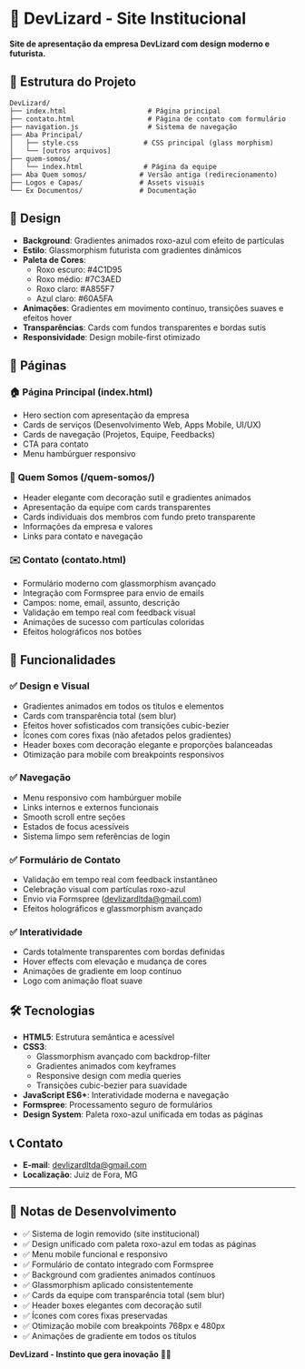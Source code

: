 # 🦎 DevLizard - Site Institucional

**Site de apresentação da empresa DevLizard com design moderno e futurista.**

## 📁 Estrutura do Projeto

```
DevLizard/
├── index.html                    # Página principal
├── contato.html                  # Página de contato com formulário
├── navigation.js                 # Sistema de navegação
├── Aba Principal/               
│   ├── style.css                # CSS principal (glass morphism)
│   └── [outros arquivos]
├── quem-somos/
│   └── index.html               # Página da equipe
├── Aba Quem somos/             # Versão antiga (redirecionamento)
├── Logos e Capas/              # Assets visuais
└── Ex Documentos/              # Documentação
```

## 🎨 Design

- **Background**: Gradientes animados roxo-azul com efeito de partículas
- **Estilo**: Glassmorphism futurista com gradientes dinâmicos
- **Paleta de Cores**: 
  - Roxo escuro: #4C1D95
  - Roxo médio: #7C3AED  
  - Roxo claro: #A855F7
  - Azul claro: #60A5FA
- **Animações**: Gradientes em movimento contínuo, transições suaves e efeitos hover
- **Transparências**: Cards com fundos transparentes e bordas sutis
- **Responsividade**: Design mobile-first otimizado

## 📱 Páginas

### 🏠 **Página Principal (index.html)**
- Hero section com apresentação da empresa
- Cards de serviços (Desenvolvimento Web, Apps Mobile, UI/UX)
- Cards de navegação (Projetos, Equipe, Feedbacks)
- CTA para contato
- Menu hambúrguer responsivo

### 👥 **Quem Somos (/quem-somos/)**
- Header elegante com decoração sutil e gradientes animados
- Apresentação da equipe com cards transparentes
- Cards individuais dos membros com fundo preto transparente
- Informações da empresa e valores
- Links para contato e navegação

### ✉️ **Contato (contato.html)**
- Formulário moderno com glassmorphism avançado
- Integração com Formspree para envio de emails
- Campos: nome, email, assunto, descrição
- Validação em tempo real com feedback visual
- Animações de sucesso com partículas coloridas
- Efeitos holográficos nos botões

## 🚀 Funcionalidades

### ✅ **Design e Visual**
- Gradientes animados em todos os títulos e elementos
- Cards com transparência total (sem blur) 
- Efeitos hover sofisticados com transições cubic-bezier
- Ícones com cores fixas (não afetados pelos gradientes)
- Header boxes com decoração elegante e proporções balanceadas
- Otimização para mobile com breakpoints responsivos

### ✅ **Navegação**
- Menu responsivo com hambúrguer mobile
- Links internos e externos funcionais
- Smooth scroll entre seções
- Estados de focus acessíveis
- Sistema limpo sem referências de login

### ✅ **Formulário de Contato**
- Validação em tempo real com feedback instantâneo
- Celebração visual com partículas roxo-azul
- Envio via Formspree (devlizardltda@gmail.com)
- Efeitos holográficos e glassmorphism avançado

### ✅ **Interatividade**
- Cards totalmente transparentes com bordas definidas
- Hover effects com elevação e mudança de cores
- Animações de gradiente em loop contínuo
- Logo com animação float suave

## 🛠️ Tecnologias

- **HTML5**: Estrutura semântica e acessível
- **CSS3**: 
  - Glassmorphism avançado com backdrop-filter
  - Gradientes animados com keyframes
  - Responsive design com media queries
  - Transições cubic-bezier para suavidade
- **JavaScript ES6+**: Interatividade moderna e navegação
- **Formspree**: Processamento seguro de formulários
- **Design System**: Paleta roxo-azul unificada em todas as páginas

## 📞 Contato

- **E-mail**: devlizardltda@gmail.com
- **Localização**: Juiz de Fora, MG

---

## 📝 Notas de Desenvolvimento

- ✅ Sistema de login removido (site institucional)
- ✅ Design unificado com paleta roxo-azul em todas as páginas
- ✅ Menu mobile funcional e responsivo
- ✅ Formulário de contato integrado com Formspree
- ✅ Background com gradientes animados contínuos
- ✅ Glassmorphism aplicado consistentemente
- ✅ Cards da equipe com transparência total (sem blur)
- ✅ Header boxes elegantes com decoração sutil
- ✅ Ícones com cores fixas preservadas
- ✅ Otimização mobile com breakpoints 768px e 480px
- ✅ Animações de gradiente em todos os títulos

**DevLizard - Instinto que gera inovação** 🦎✨

